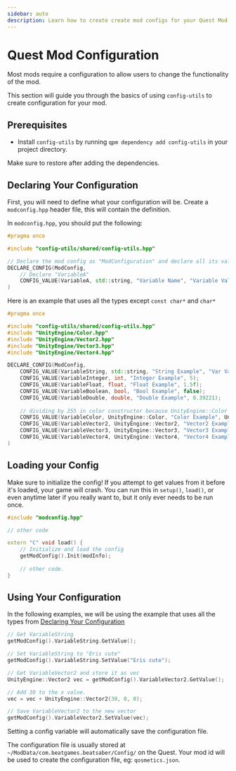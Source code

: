 ```yaml
---
sidebar: auto
description: Learn how to create create mod configs for your Quest Mod!
---
```


# Quest Mod Configuration

Most mods require a configuration to allow users to change the functionality of the mod.

This section will guide you through the basics of using `config-utils` to create configuration for your mod.

## Prerequisites

* Install `config-utils` by running `qpm dependency add config-utils` in your project directory.

Make sure to restore after adding the dependencies.

## Declaring Your Configuration

First, you will need to define what your configuration will be. Create a `modconfig.hpp` header file, this will contain
the definition.

In `modconfig.hpp`, you should put the following:

```cpp
#pragma once

#include "config-utils/shared/config-utils.hpp"

// Declare the mod config as "ModConfiguration" and declare all its values and functions.
DECLARE_CONFIG(ModConfig,
    // Declare "VariableA"
    CONFIG_VALUE(VariableA, std::string, "Variable Name", "Variable Value");
)
```

Here is an example that uses all the types except `const char*` and `char*`

```cpp
#pragma once

#include "config-utils/shared/config-utils.hpp"
#include "UnityEngine/Color.hpp"
#include "UnityEngine/Vector2.hpp"
#include "UnityEngine/Vector3.hpp"
#include "UnityEngine/Vector4.hpp"

DECLARE_CONFIG(ModConfig,
    CONFIG_VALUE(VariableString, std::string, "String Example", "Var Value");
    CONFIG_VALUE(VariableInteger, int, "Integer Example", 5);
    CONFIG_VALUE(VariableFloat, float, "Float Example", 1.5f);
    CONFIG_VALUE(VariableBoolean, bool, "Bool Example", false);
    CONFIG_VALUE(VariableDouble, double, "Double Example", 0.39221);
    
    // dividing by 255 in color constructor because UnityEngine::Color represents RGBA as values in the range of 0 to 1
    CONFIG_VALUE(VariableColor, UnityEngine::Color, "Color Example", UnityEngine::Color(10.0 / 255, 155.0 / 255, 90.0 / 255 , 0));
    CONFIG_VALUE(VariableVector2, UnityEngine::Vector2, "Vector2 Example", UnityEngine::Vector2(1, 2));
    CONFIG_VALUE(VariableVector3, UnityEngine::Vector3, "Vector3 Example", UnityEngine::Vector3(1, 2, 3));
    CONFIG_VALUE(VariableVector4, UnityEngine::Vector4, "Vector4 Example", UnityEngine::Vector4(1, 2, 3, 4));
)
```

## Loading your Config

Make sure to initialize the config! If you attempt to get values from it before it's loaded, your game will crash.
You can run this in `setup()`, `load()`, or even anytime later if you really want to, but it only ever needs to be run once.

```cpp
#include "modconfig.hpp"

// other code

extern "C" void load() {
    // Initialize and load the config
    getModConfig().Init(modInfo);
    
    // other code.
}
```

## Using Your Configuration

In the following examples, we will be using the example that uses all the types
from [Declaring Your Configuration](#declaring-your-configuration)

```cpp
// Get VariableString
getModConfig().VariableString.GetValue();

// Set VariableString to "Eris cute"
getModConfig().VariableString.SetValue("Eris cute");

// Get VariableVector2 and store it as vec
UnityEngine::Vector2 vec = getModConfig().VariableVector2.GetValue();

// Add 30 to the x value.
vec = vec + UnityEngine::Vector2(30, 0, 0);

// Save VariableVector2 to the new vector
getModConfig().VariableVector2.SetValue(vec);
```

Setting a config variable will automatically save the configuration file.

The configuration file is usually stored at `~/ModData/com.beatgames.beatsaber/Config/` on the Quest.
Your mod id will be used to create the configuration file, eg: `qosmetics.json`.
